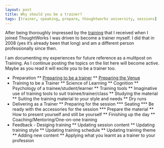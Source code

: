 ```yaml
---
layout: post
title: Why should you be a trainer?
tags: [trainer, speaking, prepare, thoughtworks university, sessions]
---
```


After being thoroughly impressed by the <a href="">training</a> that I received when I joined ThoughtWorks I was driven to become a trainer myself. I did that in 2008 (yes it’s already been that long) and am a different person professionally since then.

I am documenting my experiences for future reference as a mulitpost on Training. As I continue posting the topics on the list here will become active. Maybe as you read it will excite you to be a trainer too.

* Preparation
 ** [Preparing to be a trainer](/2010/01/02/prepare-to-be-a-trainer.html)
 ** [Preparing the Venue](/2010/03/15/preparing-training-venue.html)
* Training to be a Trainer
 ** Science of Learning
 ** Cognition
 ** Psychology of a trainee/student/learner 
 ** Training tools
 ** Imaginative use of training tools to suit trainee/trainer/class
 ** Studying the material
 ** Suiting the training material to your style and needs
 ** Dry runs
* Delivering as a Trainer
 ** Preparing for the session
 *** Seating
 *** Be ready with the accessories for the session
 *** Prepare the material
 ** How to present yourself and still be yourself
 ** Finishing up the day
 ** Coaching/Mentoring/One-on-one training
* Feedback - Desiging training
 ** Updating session content
 ** Updating training style
 ** Updating training schedule
 ** Updating training theme
 ** Adding new content
 ** Applying what you learnt as a trainer to your profession
